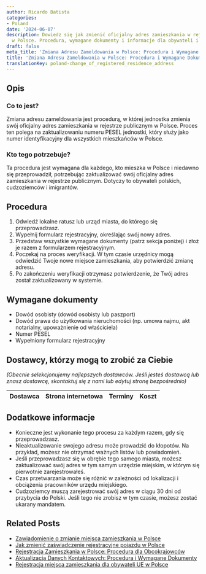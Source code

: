 ```yaml
---
author: Ricardo Batista
categories:
- Poland
date: '2024-06-07'
description: Dowiedz się jak zmienić oficjalny adres zamieszkania w rejestrze publicznym
  w Polsce. Procedura, wymagane dokumenty i informacje dla obywateli i cudzoziemców.
draft: false
meta_title: 'Zmiana Adresu Zameldowania w Polsce: Procedura i Wymagane Dokumenty'
title: 'Zmiana Adresu Zameldowania w Polsce: Procedura i Wymagane Dokumenty'
translationKey: poland-change_of_registered_residence_address
---
```



## Opis
### Co to jest?
Zmiana adresu zameldowania jest procedurą, w której jednostka zmienia swój oficjalny adres zamieszkania w rejestrze publicznym w Polsce. Proces ten polega na zaktualizowaniu numeru PESEL jednostki, który służy jako numer identyfikacyjny dla wszystkich mieszkańców w Polsce.

### Kto tego potrzebuje?
Ta procedura jest wymagana dla każdego, kto mieszka w Polsce i niedawno się przeprowadził, potrzebując zaktualizować swój oficjalny adres zamieszkania w rejestrze publicznym. Dotyczy to obywateli polskich, cudzoziemców i imigrantów.

## Procedura
1. Odwiedź lokalne ratusz lub urząd miasta, do którego się przeprowadzasz.
2. Wypełnij formularz rejestracyjny, określając swój nowy adres.
3. Przedstaw wszystkie wymagane dokumenty (patrz sekcja poniżej) i złoż je razem z formularzem rejestracyjnym.
4. Poczekaj na proces weryfikacji. W tym czasie urzędnicy mogą odwiedzić Twoje nowe miejsce zamieszkania, aby potwierdzić zmianę adresu.
5. Po zakończeniu weryfikacji otrzymasz potwierdzenie, że Twój adres został zaktualizowany w systemie.

## Wymagane dokumenty
- Dowód osobisty (dowód osobisty lub paszport)
- Dowód prawa do użytkowania nieruchomości (np. umowa najmu, akt notarialny, upoważnienie od właściciela)
- Numer PESEL
- Wypełniony formularz rejestracyjny

## Dostawcy, którzy mogą to zrobić za Ciebie
_(Obecnie selekcjonujemy najlepszych dostawców. Jeśli jesteś dostawcą lub znasz dostawcę, skontaktuj się z nami lub edytuj stronę bezpośrednio)_

| Dostawca        |     Strona internetowa  |     Terminy     |       Koszt      |
| --------------- | --------------- |  :-------------: | :-------------: |
## Dodatkowe informacje
- Konieczne jest wykonanie tego procesu za każdym razem, gdy się przeprowadzasz.
- Nieaktualizowanie swojego adresu może prowadzić do kłopotów. Na przykład, możesz nie otrzymać ważnych listów lub powiadomień.
- Jeśli przeprowadzasz się w obrębie tego samego miasta, możesz zaktualizować swój adres w tym samym urzędzie miejskim, w którym się pierwotnie zarejestrowałeś.
- Czas przetwarzania może się różnić w zależności od lokalizacji i obciążenia pracowników urzędu miejskiego.
- Cudzoziemcy muszą zarejestrować swój adres w ciągu 30 dni od przybycia do Polski. Jeśli tego nie zrobisz w tym czasie, możesz zostać ukarany mandatem.


## Related Posts

- [Zawiadomienie o zmianie miejsca zamieszkania w Polsce](https://tramitit.com/pl/guides/poland/zgloszenie_zmiany_miejsca_zamieszkania/)
- [Jak zmienić zaświadczenie rejestracyjne pojazdu w Polsce](https://tramitit.com/pl/guides/poland/zmiana_dowodu_rejestracyjnego/)
- [Rejestracja Zamieszkania w Polsce: Procedura dla Obcokrajowców](https://tramitit.com/pl/guides/poland/zameldowanie_cudzoziemca/)
- [Aktualizacja Danych Kontaktowych: Procedura i Wymagane Dokumenty](https://tramitit.com/pl/guides/poland/zgloszenie_zmiany_danych_kontaktowych/)
- [Rejestracja miejsca zamieszkania dla obywateli UE w Polsce](https://tramitit.com/pl/guides/poland/rejestracja_pobytu_obywatela_ue/)